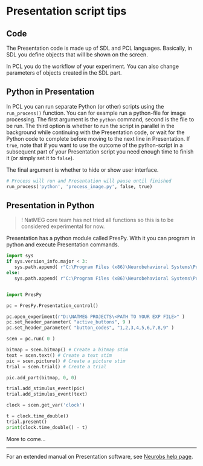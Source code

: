 # Presentation script tips

## Code

The Presentation code is made up of SDL and PCL languages. Basically, in SDL you define objects that will be shown on the screen.

In PCL you do the workflow of your experiment. You can also change parameters of objects created in the SDL part.

## Python in Presentation

In PCL you can run separate Python (or other) scripts using the `run_process()` function. You can for example run a python-file for image processing. The first argument is the `python` command, second is the file to be run. The third option is whether to run the script in parallel in the background while continuing with the Presentation code, or wait for the Python code to complete before moving to the next line in Presentation. If `true`, note that if you want to use the outcome of the python-script in a subsequent part of your Presentation script you need enough time to finish it (or simply set it to `false`).

The final argument is whether to hide or show user interface.

```python
# Process will run and Presentation will pause until finished
run_process('python', 'process_image.py', false, true)
```

## Presentation in Python

>! NatMEG core team has not tried all functions so this is to be considered experimental for now.

Presentation has a python module called PresPy. With it you can program in python and execute Presentation commands.

```python
import sys
if sys.version_info.major < 3:
   sys.path.append( r"C:\Program Files (x86)\Neurobehavioral Systems\Presentation\Extensions\Python\2.7" )
else:
   sys.path.append( r"C:\Program Files (x86)\Neurobehavioral Systems\Presentation\Extensions\Python\3.7" )


import PresPy

pc = PresPy.Presentation_control()

pc.open_experiment(r"D:\NATMEG PROJECTS\<PATH TO YOUR EXP FILE>" )
pc.set_header_parameter( "active_buttons", 9 )
pc.set_header_parameter( "button_codes", "1,2,3,4,5,6,7,8,9" )

scen = pc.run( 0 )

bitmap = scen.bitmap() # Create a bitmap stim
text = scen.text() # Create a text stim
pic = scen.picture() # Create a picture stim
trial = scen.trial() # Create a trial

pic.add_part(bitmap, 0, 0)

trial.add_stimulus_event(pic)
trial.add_stimulus_event(text)

clock = scen.get_var('clock')

t = clock.time_double()
trial.present()
print(clock.time_double() - t)

```

More to come...

___
For an extended manual on Presentation software, see [Neurobs help page](https://www.neurobs.com/presentation/docs/index_html).
